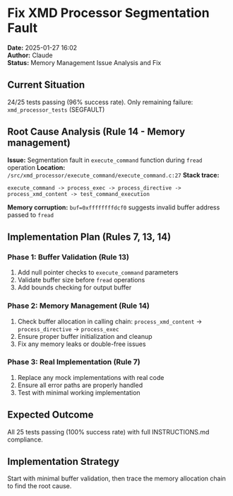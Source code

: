 # Fix XMD Processor Segmentation Fault

**Date:** 2025-01-27 16:02  
**Author:** Claude  
**Status:** Memory Management Issue Analysis and Fix

## Current Situation

24/25 tests passing (96% success rate). Only remaining failure: `xmd_processor_tests` (SEGFAULT)

## Root Cause Analysis (Rule 14 - Memory management)

**Issue:** Segmentation fault in `execute_command` function during `fread` operation
**Location:** `/src/xmd_processor/execute_command/execute_command.c:27`
**Stack trace:** 
```
execute_command -> process_exec -> process_directive -> process_xmd_content -> test_command_execution
```

**Memory corruption:** `buf=0xffffffffdcf0` suggests invalid buffer address passed to `fread`

## Implementation Plan (Rules 7, 13, 14)

### Phase 1: Buffer Validation (Rule 13)
1. Add null pointer checks to `execute_command` parameters
2. Validate buffer size before `fread` operations
3. Add bounds checking for output buffer

### Phase 2: Memory Management (Rule 14)
1. Check buffer allocation in calling chain: `process_xmd_content` -> `process_directive` -> `process_exec`
2. Ensure proper buffer initialization and cleanup
3. Fix any memory leaks or double-free issues

### Phase 3: Real Implementation (Rule 7)
1. Replace any mock implementations with real code
2. Ensure all error paths are properly handled
3. Test with minimal working implementation

## Expected Outcome

All 25 tests passing (100% success rate) with full INSTRUCTIONS.md compliance.

## Implementation Strategy

Start with minimal buffer validation, then trace the memory allocation chain to find the root cause.